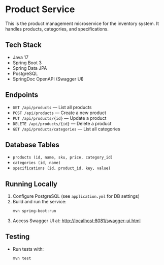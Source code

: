 # Product Service

This is the product management microservice for the inventory system. It handles products, categories, and specifications.

## Tech Stack
- Java 17
- Spring Boot 3
- Spring Data JPA
- PostgreSQL
- SpringDoc OpenAPI (Swagger UI)

## Endpoints
- `GET /api/products` — List all products
- `POST /api/products` — Create a new product
- `PUT /api/products/{id}` — Update a product
- `DELETE /api/products/{id}` — Delete a product
- `GET /api/products/categories` — List all categories

## Database Tables
- `products (id, name, sku, price, category_id)`
- `categories (id, name)`
- `specifications (id, product_id, key, value)`

## Running Locally
1. Configure PostgreSQL (see `application.yml` for DB settings)
2. Build and run the service:
   ```bash
   mvn spring-boot:run
   ```
3. Access Swagger UI at: [http://localhost:8081/swagger-ui.html](http://localhost:8081/swagger-ui.html)

## Testing
- Run tests with:
  ```bash
  mvn test
  ``` 